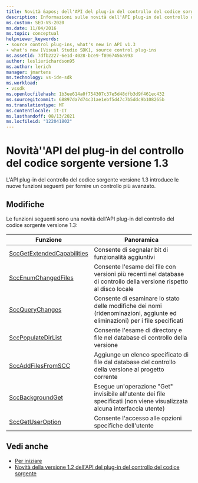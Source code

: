 ```yaml
---
title: Novità &apos; dell'API del plug-in del controllo del codice sorgente 1.3
description: Informazioni sulle novità dell'API plug-in del controllo del codice sorgente versione 1.3, che introduce le nuove funzioni per fornire un controllo più avanzato.
ms.custom: SEO-VS-2020
ms.date: 11/04/2016
ms.topic: conceptual
helpviewer_keywords:
- source control plug-ins, what's new in API v1.3
- what's new [Visual Studio SDK], source control plug-ins
ms.assetid: 7dfb2227-6e1d-4028-bce9-f8967456a993
author: leslierichardson95
ms.author: lerich
manager: jmartens
ms.technology: vs-ide-sdk
ms.workload:
- vssdk
ms.openlocfilehash: 1b3ee614a0f754307c37e5d48dfb3d9f461ec432
ms.sourcegitcommit: 68897da7d74c31ae1ebf5d47c7b5ddc9b108265b
ms.translationtype: MT
ms.contentlocale: it-IT
ms.lasthandoff: 08/13/2021
ms.locfileid: "122041802"
---
```

# <a name="what39s-new-in-the-source-control-plug-in-api-version-13"></a>Novità&#39;'API del plug-in del controllo del codice sorgente versione 1.3
L'API plug-in del controllo del codice sorgente versione 1.3 introduce le nuove funzioni seguenti per fornire un controllo più avanzato.

## <a name="changes"></a>Modifiche
 Le funzioni seguenti sono una novità dell'API plug-in del controllo del codice sorgente versione 1.3:

|Funzione|Panoramica|
|--------------|--------------|
|[SccGetExtendedCapabilities](../../extensibility/sccgetextendedcapabilities-function.md)|Consente di segnalar bit di funzionalità aggiuntivi|
|[SccEnumChangedFiles](../../extensibility/sccenumchangedfiles-function.md)|Consente l'esame dei file con versioni più recenti nel database di controllo della versione rispetto al disco locale|
|[SccQueryChanges](../../extensibility/sccquerychanges-function.md)|Consente di esaminare lo stato delle modifiche dei nomi (ridenominazioni, aggiunte ed eliminazioni) per i file specificati|
|[SccPopulateDirList](../../extensibility/sccpopulatedirlist-function.md)|Consente l'esame di directory e file nel database di controllo della versione|
|[SccAddFilesFromSCC](../../extensibility/sccaddfilesfromscc-function.md)|Aggiunge un elenco specificato di file dal database del controllo della versione al progetto corrente|
|[SccBackgroundGet](../../extensibility/sccbackgroundget-function.md)|Esegue un'operazione "Get" invisibile all'utente dei file specificati (non viene visualizzata alcuna interfaccia utente)|
|[SccGetUserOption](../../extensibility/sccgetuseroption-function.md)|Consente l'accesso alle opzioni specifiche dell'utente|

## <a name="see-also"></a>Vedi anche
- [Per iniziare](../../extensibility/internals/getting-started-with-source-control-plug-ins.md)
- [Novità della versione 1.2 dell'API del plug-in del controllo del codice sorgente](../../extensibility/internals/what-s-new-in-the-source-control-plug-in-api-version-1-2.md)
